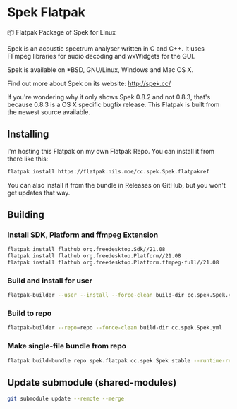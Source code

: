 # Spek Flatpak

📦 Flatpak Package of Spek for Linux

Spek is an acoustic spectrum analyser written in C and C++. It uses FFmpeg
libraries for audio decoding and wxWidgets for the GUI.

Spek is available on *BSD, GNU/Linux, Windows and Mac OS X.

Find out more about Spek on its website: http://spek.cc/

If you're wondering why it only shows Spek 0.8.2 and not 0.8.3, that's because 0.8.3 is a OS X specific bugfix release.
This Flatpak is built from the newest source available.

## Installing

I'm hosting this Flatpak on my own Flatpak Repo. You can install it from there like this:

```bash
flatpak install https://flatpak.nils.moe/cc.spek.Spek.flatpakref
```

You can also install it from the bundle in Releases on GitHub, but you won't get updates that way.

## Building

### Install SDK, Platform and ffmpeg Extension

```bash
flatpak install flathub org.freedesktop.Sdk//21.08
flatpak install flathub org.freedesktop.Platform//21.08
flatpak install flathub org.freedesktop.Platform.ffmpeg-full//21.08
```

### Build and install for user

```bash
flatpak-builder --user --install --force-clean build-dir cc.spek.Spek.yml
```

### Build to repo

```bash
flatpak-builder --repo=repo --force-clean build-dir cc.spek.Spek.yml
```

### Make single-file bundle from repo

```bash
flatpak build-bundle repo spek.flatpak cc.spek.Spek stable --runtime-repo="https://flathub.org/repo/flathub.flatpakrepo"
```

## Update submodule (shared-modules)

```bash
git submodule update --remote --merge
```
